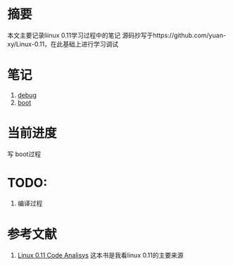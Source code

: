 # 摘要
本文主要记录liinux 0.11学习过程中的笔记
源码抄写于https://github.com/yuan-xy/Linux-0.11，在此基础上进行学习调试
# 笔记
1. [debug](./doc/debug.md)
2. [boot](./doc/boot.md)

# 当前进度
写 boot过程
# TODO:

1. 编译过程
   
# 参考文献
1. [Linux 0.11 Code Analisys](./doc/Linux0.11CodeAnalisysV1.0.pdf) 这本书是我看linux 0.11的主要来源